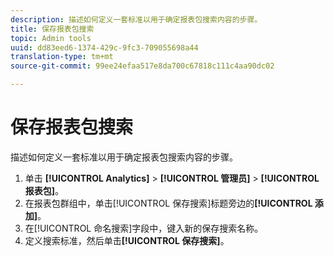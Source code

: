 ```yaml
---
description: 描述如何定义一套标准以用于确定报表包搜索内容的步骤。
title: 保存报表包搜索
topic: Admin tools
uuid: dd83eed6-1374-429c-9fc3-709055698a44
translation-type: tm+mt
source-git-commit: 99ee24efaa517e8da700c67818c111c4aa90dc02

---
```



# 保存报表包搜索

描述如何定义一套标准以用于确定报表包搜索内容的步骤。

1. 单击 **[!UICONTROL Analytics]** &gt; **[!UICONTROL 管理员]** &gt; **[!UICONTROL 报表包]**。
1. 在报表包群组中，单击[!UICONTROL 保存搜索]标题旁边的&#x200B;**[!UICONTROL 添加]**。
1. 在[!UICONTROL 命名搜索]字段中，键入新的保存搜索名称。
1. 定义搜索标准，然后单击&#x200B;**[!UICONTROL 保存搜索]**。
